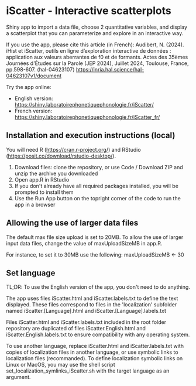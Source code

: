 # iScatter - Interactive scatterplots
Shiny app to import a data file, choose 2 quantitative variables, and display a scatterplot that you can parameterize and explore in an interactive way.

If you use the app, please cite this article (in French):
Audibert, N. (2024). iHist et iScatter, outils en ligne d’exploration interactive de données : application aux valeurs aberrantes de f0 et de formants. Actes des 35èmes Journées d'Études sur la Parole (JEP 2024), Juillet 2024, Toulouse, France, pp.598-607. ⟨hal-04623107⟩
https://inria.hal.science/hal-04623107v1/document

Try the app online:
- English version: https://shiny.laboratoirephonetiquephonologie.fr/iScatter/
- French version: https://shiny.laboratoirephonetiquephonologie.fr/iScatter_fr/

## Installation and execution instructions (local)
You will need R (https://cran.r-project.org/) and RStudio (https://posit.co/download/rstudio-desktop/).
1) Download files: clone the repository, or use Code / Download ZIP and unzip the archive you downloaded
2) Open app.R in RStudio
3) If you don't already have all required packages installed, you will be prompted to install them
4) Use the Run App button on the topright corner of the code to run the app in a browser

## Allowing the use of larger data files
The default max file size upload is set to 20MB. To allow the use of larger input data files, change the value of maxUploadSizeMB in app.R.

For instance, to set it to 30MB use the following:
maxUploadSizeMB <- 30

## Set language
TL;DR: To use the English version of the app, you don't need to do anything.

The app uses files iScatter.html and iScatter.labels.txt to define the text displayed.
These files correspond to files in the 'localization' subfolder named iScatter.[Language].html and iScatter.[Language].labels.txt

Files iScatter.html and iScatter.labels.txt included in the root folder repository are duplicated of files iScatter.English.html and iScatter.English.labels.txt to ensure compatibility with any operating system.

To use another language, replace iScatter.html and iScatter.labels.txt with copies of localization files in another language, or use symbolic links to localization files (recommanded). To define localization symbolic links on Linux or MacOS, you may use the shell script set_localization_symlinks_iScatter.sh with the target language as an argument.

